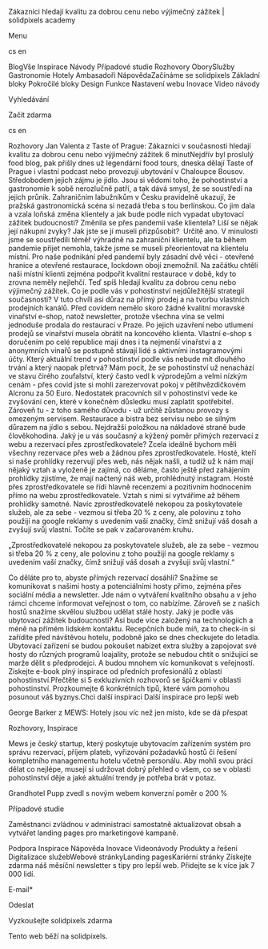 <p>Zákazníci hledají kvalitu za dobrou cenu nebo výjimečný zážitek | solidpixels academy</p>
<p>Menu</p>
<p>cs en</p>
<p>BlogVše Inspirace Návody Případové studie Rozhovory OborySlužby Gastronomie Hotely Ambasadoři NápovědaZačínáme se solidpixels Základní bloky Pokročilé bloky Design Funkce Nastavení webu Inovace Video návody</p>
<p>Vyhledávání</p>
<p>Začít zdarma</p>
<p>cs en</p>
<p>Rozhovory
Jan Valenta z Taste of Prague: Zákazníci v současnosti hledají kvalitu za dobrou cenu nebo výjimečný zážitek
6 minutNejdřív byl proslulý food blog, pak přišly dnes už legendární food tours, dneska dělají Taste of Prague i vlastní podcast nebo provozují ubytování v Chaloupce Bousov. Středobodem jejich zájmu je jídlo. Jsou si vědomi toho, že pohostinství a gastronomie k sobě nerozlučně patří, a tak dává smysl, že se soustředí na jejich průnik. Zahraničním labužníkům v Česku pravidelně ukazují, že pražská gastronomická scéna si nezadá třeba s tou berlínskou. Co jim dala a vzala loňská změna klientely a jak bude podle nich vypadat ubytovací zážitek budoucnosti?
Změnila se přes pandemii vaše klientela? Liší se nějak její nákupní zvyky? Jak jste se jí museli přizpůsobit? 
Určitě ano. V minulosti jsme se soustředili téměř výhradně na zahraniční klientelu, ale ta během pandemie přijet nemohla, takže jsme se museli přeorientovat na klientelu místní. Pro naše podnikání před pandemií byly zásadní dvě věci - otevřené hranice a otevřené restaurace, lockdown obojí znemožnil. Na začátku chtěli naši místní klienti zejména podpořit kvalitní restaurace v době, kdy to zrovna neměly nejlehčí. Teď spíš hledají kvalitu za dobrou cenu nebo výjimečný zážitek.
Co je podle vás v pohostinství nejdůležitější strategií současnosti?
V tuto chvíli asi důraz na přímý prodej a na tvorbu vlastních prodejních kanálů. Před covidem nemělo skoro žádné kvalitní moravské vinařství e-shop, natož newsletter, protože všechna vína se velmi jednoduše prodala do restaurací v Praze. Po jejich uzavření nebo utlumení prodejů se vinařství musela obrátit na koncového klienta. Vlastní e-shop s doručením po celé republice mají dnes i ta nejmenší vinařství a z anonymních vinařů se postupně stávají lidé s aktivními instagramovými účty.
Který aktuální trend v pohostinství podle vás nebude mít dlouhého trvání a který naopak přetrvá?
Mám pocit, že se pohostinství už nenachází ve stavu čirého zoufalství, který často vedl k výprodejům a velmi nízkým cenám - přes covid jste si mohli zarezervovat pokoj v pětihvězdičkovém Alcronu za 50 Euro. Nedostatek pracovních sil v pohostinství vede ke zvyšování cen, které v konečném důsledku musí zaplatit spotřebitel. Zároveň tu - z toho samého důvodu - už určitě zůstanou provozy s omezeným servisem. Restaurace a bistra bez servisu nebo se silným důrazem na jídlo s sebou. Nejdražší položkou na nákladové straně bude člověkohodina.
Jaký je u vás současný a kýžený poměr přímých rezervací z webu a rezervací přes zprostředkovatele?
Zcela ideálně bychom měli všechny rezervace přes web a žádnou přes zprostředkovatele. Hosté, kteří si naše prohlídky rezervují přes web, nás nějak našli, a tudíž už k nám mají nějaký vztah a vyloženě je zajímá, co děláme, často ještě před zahájením prohlídky zjistíme, že mají načtený náš web, prohlédnutý instagram. Hosté přes zprostředkovatele se řídí hlavně recenzemi a pozitivním hodnocením přímo na webu zprostředkovatele. Vztah s nimi si vytváříme až během prohlídky samotné. Navíc zprostředkovatelé nekopou za poskytovatele služeb, ale za sebe - vezmou si třeba 20 % z ceny, ale polovinu z toho použijí na google reklamy s uvedením vaší značky, čímž snižují váš dosah a zvyšují svůj vlastní. Točíte se pak v začarovaném kruhu.</p>
<p>„Zprostředkovatelé nekopou za poskytovatele služeb, ale za sebe - vezmou si třeba 20 % z ceny, ale polovinu z toho použijí na google reklamy s uvedením vaší značky, čímž snižují váš dosah a zvyšují svůj vlastní.“</p>
<p>Co děláte pro to, abyste přímých rezervací dosáhli?
Snažíme se komunikovat s našimi hosty a potenciálními hosty přímo, zejména přes sociální média a newsletter. Jde nám o vytváření kvalitního obsahu a v jeho rámci chceme informovat veřejnost o tom, co nabízíme. Zároveň se z našich hostů snažíme skvělou službou udělat stálé hosty.
Jaký je podle vás ubytovací zážitek budoucnosti?
Asi bude více založený na technologiích a méně na přímém lidském kontaktu. Recepčních bude míň, za to check-in si zařídíte před návštěvou hotelu, podobně jako se dnes checkujete do letadla. Ubytovací zařízení se budou pokoušet nabízet extra služby a zapojovat své hosty do různých programů loajality, protože se nebudou chtít o snižující se marže dělit s předprodejci. A budou mnohem víc komunikovat s veřejností.
Získejte e-book plný inspirace od předních profesionálů z oblasti pohostinství.Přečtěte si 5 exkluzivních rozhovorů se špičkami v oblasti pohostinství. Prozkoumejte 6 konkrétních tipů, které vám pomohou posunout váš byznys.Chci další inspiraci
Další inspirace pro lepší web</p>
<p>George Barker z MEWS: Hotely jsou víc než jen místo, kde se dá přespat</p>
<p>Rozhovory, Inspirace</p>
<p>Mews je český startup, který poskytuje ubytovacím zařízením systém pro správu rezervací, příjem plateb, vyřizování požadavků hostů či řešení kompletního managementu hotelu včetně personálu. Aby mohli svou práci dělat co nejlépe, musejí si udržovat dobrý přehled o všem, co se v oblasti pohostinství děje a jaké aktuální trendy je potřeba brát v potaz.</p>
<p>Grandhotel Pupp zvedl s novým webem konverzní poměr o 200 %</p>
<p>Případové studie</p>
<p>Zaměstnanci zvládnou v administraci samostatně aktualizovat obsah a vytvářet landing pages pro marketingové kampaně.</p>
<p>Podpora
 Inspirace
Nápověda
Inovace
Videonávody
 Produkty a řešení
 Digitalizace služebWebové stránkyLanding pagesKariérní stránky Získejte zdarma náš měsíční newsletter s tipy pro lepší web. Přidejte se k více jak 7 000 lidí.</p>
<p>E-mail*</p>
<p>Odeslat</p>
<p>Vyzkoušejte solidpixels zdarma</p>
<p>Tento web běží na solidpixels.</p>